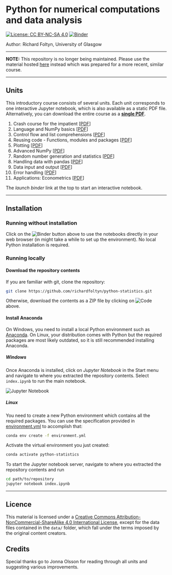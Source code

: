 # Python for numerical computations and data analysis
[![License: CC BY-NC-SA 4.0](https://img.shields.io/badge/License-CC%20BY--NC--SA%204.0-lightgrey.svg)](https://creativecommons.org/licenses/by-nc-sa/4.0/)
[![Binder](https://mybinder.org/badge_logo.svg)](https://mybinder.org/v2/gh/richardfoltyn/python-statistics/main?filepath=index.ipynb)

Author: Richard Foltyn, University of Glasgow

***
**NOTE:** This repository is no longer being maintained. Please use the material hosted [here](https://github.com/richardfoltyn/MLFP-ECON5130) instead which was prepared for a more recent, similar course.
***

## Units

This introductory course consists of several units. Each unit corresponds
to one interactive Jupyter notebook, which is also available
as a static PDF file. Alternatively, you can download the entire course as a 
**[single PDF](latex/python-course.pdf)**.

1.  Crash course for the impatient [[PDF](latex/unit01.pdf)]
2.  Language and NumPy basics [[PDF](latex/unit02.pdf)]
3.  Control flow and list comprehensions [[PDF](latex/unit03.pdf)]
4.  Reusing code - Functions, modules and packages [[PDF](latex/unit04.pdf)]
5.  Plotting [[PDF](latex/unit05.pdf)]
6.  Advanced NumPy [[PDF](latex/unit06.pdf)]
7.  Random number generation and statistics [[PDF](latex/unit07.pdf)]
8.  Handling data with pandas [[PDF](latex/unit08.pdf)]
9.  Data input and output [[PDF](latex/unit09.pdf)]
10. Error handling [[PDF](latex/unit10.pdf)]
11. Applications: Econometrics [[PDF](latex/unit11.pdf)]

The *launch binder* link at the top to start an interactive
notebook.

***

## Installation

### Running without installation

Click on the ![Binder](https://mybinder.org/badge_logo.svg) button
above to use the notebooks directly in your web browser 
(in might take a while to set up the environment). No local
Python installation is required.

### Running locally

#### Download the repository contents

If you are familiar with git, clone the repository:
```bash
git clone https://github.com/richardfoltyn/python-statistics.git
```
Otherwise, download the contents as a ZIP file by clicking on
![Code](images/gh-code.png) above.

#### Install Anaconda

On Windows, you need to install a local Python environment such as 
[Anaconda](https://www.anaconda.com/products/individual). On Linux,
your distribution comes with Python but the required packages are most likely
outdated, so it is still recommended installing Anaconda.

##### Windows

Once Anaconda is installed, click on _Jupyter Notebook_ in the Start menu
and navigate to where you extracted the repository contents. Select
`index.ipynb` to run the main notebook.

![Jupyter Notebook](images/conda-start.png)

##### Linux

You need to create a new Python environment which contains all the 
required packages. You can use the specification provided in [environment.yml](environment.yml)
to accomplish that:
```bash
conda env create -f environment.yml
```
Activate the virtual environment you just created:
```bash
conda activate python-statistics
```
To start the Jupyter notebook server, navigate to where you extracted
the repository contents and run
```bash
cd path/to/repository
jupyter notebook index.ipynb
```


***

## Licence

This material is licensed under a 
[Creative Commons Attribution-NonCommercial-ShareAlike 4.0 International License](http://creativecommons.org/licenses/by-nc-sa/4.0/),
except for the data files contained in the `data/` folder, which
fall under the terms imposed by the original content creators.

## Credits

Special thanks go to Jonna Olsson for reading through all units and
suggesting various improvements.
